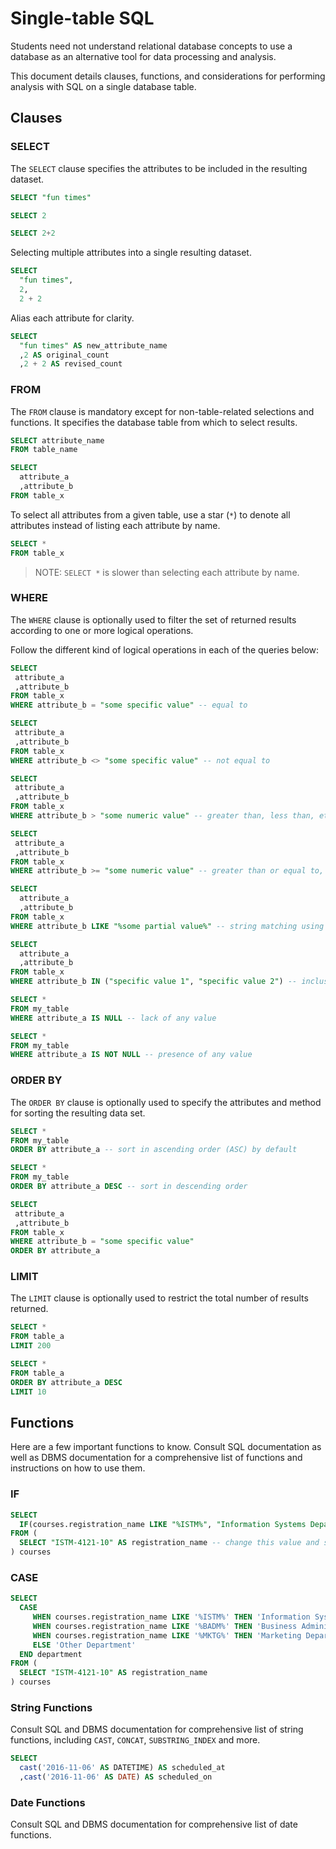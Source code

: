 # Single-table SQL

Students need not understand relational database concepts to use a database as an alternative tool for data processing and analysis.

This document details clauses, functions, and considerations for performing analysis with SQL on a single database table.

## Clauses

### SELECT

The `SELECT` clause specifies the attributes to be included in the resulting dataset.

```` sql
SELECT "fun times"
````

```` sql
SELECT 2
````

```` sql
SELECT 2+2
````

Selecting multiple attributes into a single resulting dataset.

```` sql
SELECT
  "fun times",
  2,
  2 + 2
````

Alias each attribute for clarity.

```` sql
SELECT
  "fun times" AS new_attribute_name
  ,2 AS original_count
  ,2 + 2 AS revised_count
````

### FROM

The `FROM` clause is mandatory except for non-table-related selections and functions.
 It specifies the database table from which to select results.

```` sql
SELECT attribute_name
FROM table_name
````

```` sql
SELECT
  attribute_a
  ,attribute_b
FROM table_x
````

To select all attributes from a given table,
 use a star (`*`) to denote all attributes instead of listing each attribute by name.

```` sql
SELECT *
FROM table_x
````

> NOTE: `SELECT *` is slower than selecting each attribute by name.

### WHERE

The `WHERE` clause is optionally used to
 filter the set of returned results according to one or more logical operations.

Follow the different kind of logical operations in each of the queries below:

```` sql
SELECT
 attribute_a
 ,attribute_b
FROM table_x
WHERE attribute_b = "some specific value" -- equal to
````

```` sql
SELECT
 attribute_a
 ,attribute_b
FROM table_x
WHERE attribute_b <> "some specific value" -- not equal to
````

```` sql
SELECT
 attribute_a
 ,attribute_b
FROM table_x
WHERE attribute_b > "some numeric value" -- greater than, less than, etc.
````

```` sql
SELECT
 attribute_a
 ,attribute_b
FROM table_x
WHERE attribute_b >= "some numeric value" -- greater than or equal to, less than or equal to, etc.
````

```` sql
SELECT
  attribute_a
  ,attribute_b
FROM table_x
WHERE attribute_b LIKE "%some partial value%" -- string matching using `LIKE` and `%`
````

```` sql
SELECT
  attribute_a
  ,attribute_b
FROM table_x
WHERE attribute_b IN ("specific value 1", "specific value 2") -- inclusion in a list
````

```` sql
SELECT *
FROM my_table
WHERE attribute_a IS NULL -- lack of any value
````

```` sql
SELECT *
FROM my_table
WHERE attribute_a IS NOT NULL -- presence of any value
````

### ORDER BY

The `ORDER BY` clause is optionally used to
 specify the attributes and method for sorting the resulting data set.

```` sql
SELECT *
FROM my_table
ORDER BY attribute_a -- sort in ascending order (ASC) by default
````

```` sql
SELECT *
FROM my_table
ORDER BY attribute_a DESC -- sort in descending order
````

```` sql
SELECT
 attribute_a
 ,attribute_b
FROM table_x
WHERE attribute_b = "some specific value"
ORDER BY attribute_a
````

### LIMIT

The `LIMIT` clause is optionally used to restrict the total number of results returned.

```` sql
SELECT *
FROM table_a
LIMIT 200
````

```` sql
SELECT *
FROM table_a
ORDER BY attribute_a DESC
LIMIT 10
````

## Functions

Here are a few important functions to know. Consult SQL documentation as well as DBMS documentation for a comprehensive list of functions and instructions on how to use them.

### IF

```` sql
SELECT
  IF(courses.registration_name LIKE "%ISTM%", "Information Systems Department", "Other Department") AS department
FROM (
  SELECT "ISTM-4121-10" AS registration_name -- change this value and see what happens ...
) courses
````

### CASE

```` sql
SELECT
  CASE
     WHEN courses.registration_name LIKE '%ISTM%' THEN 'Information Systems Department'
     WHEN courses.registration_name LIKE '%BADM%' THEN 'Business Administration Department'
     WHEN courses.registration_name LIKE '%MKTG%' THEN 'Marketing Department'
     ELSE 'Other Department'
  END department
FROM (
  SELECT "ISTM-4121-10" AS registration_name
) courses
````

### String Functions

Consult SQL and DBMS documentation for comprehensive list of string functions, including `CAST`, `CONCAT`, `SUBSTRING_INDEX` and more.

```` sql
SELECT
  cast('2016-11-06' AS DATETIME) AS scheduled_at
  ,cast('2016-11-06' AS DATE) AS scheduled_on
````

### Date Functions

Consult SQL and DBMS documentation for comprehensive list of date functions.
